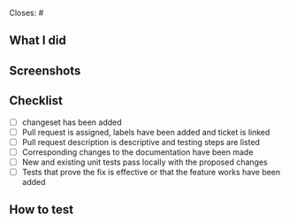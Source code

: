 Closes: #

## What I did
<!--
Include description of the change and type of change:
- Bug fix (non-breaking change which fixes an issue)
- New feature (non-breaking change which adds functionality)
- Breaking change (fix or feature that would cause existing functionality to not work as expected)
- Documentation change (docs or storybook only)
- Other: style, refactor, performance, build, chore
-->

## Screenshots
<!-- Include screenshot of your change, when applicable -->

## Checklist 
- [ ] changeset has been added
- [ ] Pull request is assigned, labels have been added and ticket is linked
- [ ] Pull request description is descriptive and testing steps are listed
- [ ] Corresponding changes to the documentation have been made
- [ ] New and existing unit tests pass locally with the proposed changes
- [ ] Tests that prove the fix is effective or that the feature works have been added

## How to test
<!-- Include testing steps, all edge cases, all components affects by this change, etc. -->
